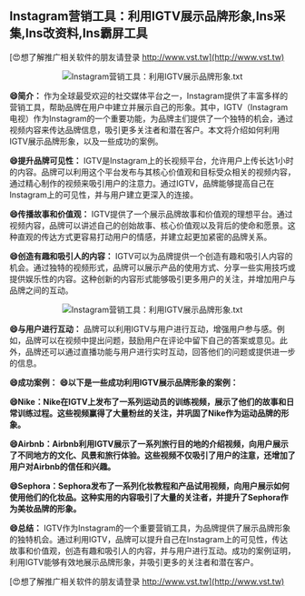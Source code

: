 ## **Instagram营销工具：利用IGTV展示品牌形象,Ins采集,Ins改资料,Ins霸屏工具**

[😍想了解推广相关软件的朋友请登录 http://www.vst.tw](http://www.vst.tw)

 <center><img src="https://vst.tw/MP4/tuiguang/png/0.png" alt="Instagram营销工具：利用IGTV展示品牌形象.txt"></center>

**😄简介：**
作为全球最受欢迎的社交媒体平台之一，Instagram提供了丰富多样的营销工具，帮助品牌在用户中建立并展示自己的形象。其中，IGTV（Instagram电视）作为Instagram的一个重要功能，为品牌主们提供了一个独特的机会，通过视频内容来传达品牌信息，吸引更多关注者和潜在客户。本文将介绍如何利用IGTV展示品牌形象，以及一些成功的案例。

**😄提升品牌可见性：**
IGTV是Instagram上的长视频平台，允许用户上传长达1小时的内容。品牌可以利用这个平台发布与其核心价值观和目标受众相关的视频内容，通过精心制作的视频来吸引用户的注意力。通过IGTV，品牌能够提高自己在Instagram上的可见性，并与用户建立更深入的连接。

**😄传播故事和价值观：**
IGTV提供了一个展示品牌故事和价值观的理想平台。通过视频内容，品牌可以讲述自己的创始故事、核心价值观以及背后的使命和愿景。这种直观的传达方式更容易打动用户的情感，并建立起更加紧密的品牌关系。

**😄创造有趣和吸引人的内容：**
IGTV可以为品牌提供一个创造有趣和吸引人内容的机会。通过独特的视频形式，品牌可以展示产品的使用方式、分享一些实用技巧或提供娱乐性的内容。这种创新的内容形式能够吸引更多用户的关注，并增加用户与品牌之间的互动。

 <center><img src="https://vst.tw/MP4/tuiguang/png/0.png" alt="Instagram营销工具：利用IGTV展示品牌形象.txt"></center>

**😄与用户进行互动：**
品牌可以利用IGTV与用户进行互动，增强用户参与感。例如，品牌可以在视频中提出问题，鼓励用户在评论中留下自己的答案或意见。此外，品牌还可以通过直播功能与用户进行实时互动，回答他们的问题或提供进一步的信息。

**😄成功案例：**
**😄以下是一些成功利用IGTV展示品牌形象的案例：**

**😄Nike：Nike在IGTV上发布了一系列运动员的训练视频，展示了他们的故事和日常训练过程。这些视频赢得了大量粉丝的关注，并巩固了Nike作为运动品牌的形象。**

**😄Airbnb：Airbnb利用IGTV展示了一系列旅行目的地的介绍视频，向用户展示了不同地方的文化、风景和旅行体验。这些视频不仅吸引了用户的注意，还增加了用户对Airbnb的信任和兴趣。**

**😄Sephora：Sephora发布了一系列化妆教程和产品试用视频，向用户展示如何使用他们的化妆品。这种实用的内容吸引了大量的关注者，并提升了Sephora作为美妆品牌的形象。**

**😄总结：**
IGTV作为Instagram的一个重要营销工具，为品牌提供了展示品牌形象的独特机会。通过利用IGTV，品牌可以提升自己在Instagram上的可见性，传达故事和价值观，创造有趣和吸引人的内容，并与用户进行互动。成功的案例证明，利用IGTV能够有效地展示品牌形象，并吸引更多的关注者和潜在客户。

[😍想了解推广相关软件的朋友请登录 http://www.vst.tw](http://www.vst.tw)



